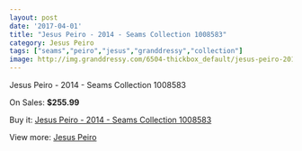 ```yaml
---
layout: post
date: '2017-04-01'
title: "Jesus Peiro - 2014 - Seams Collection 1008583"
category: Jesus Peiro
tags: ["seams","peiro","jesus","granddressy","collection"]
image: http://img.granddressy.com/6504-thickbox_default/jesus-peiro-2014-seams-collection-1008583.jpg
---
```

Jesus Peiro - 2014 - Seams Collection 1008583

On Sales: **$255.99**
<a href="https://www.granddressy.com/en/jesus-peiro/5797-jesus-peiro-2014-seams-collection-1008583.html"><amp-img layout="responsive" width="600" height="600" src="//img.granddressy.com/6504-thickbox_default/jesus-peiro-2014-seams-collection-1008583.jpg" alt="Jesus Peiro - 2014 - Seams Collection 1008583 0" /></a>

Buy it: [Jesus Peiro - 2014 - Seams Collection 1008583](https://www.granddressy.com/en/jesus-peiro/5797-jesus-peiro-2014-seams-collection-1008583.html "Jesus Peiro - 2014 - Seams Collection 1008583")

View more: [Jesus Peiro](https://www.granddressy.com/en/76-jesus-peiro "Jesus Peiro")
